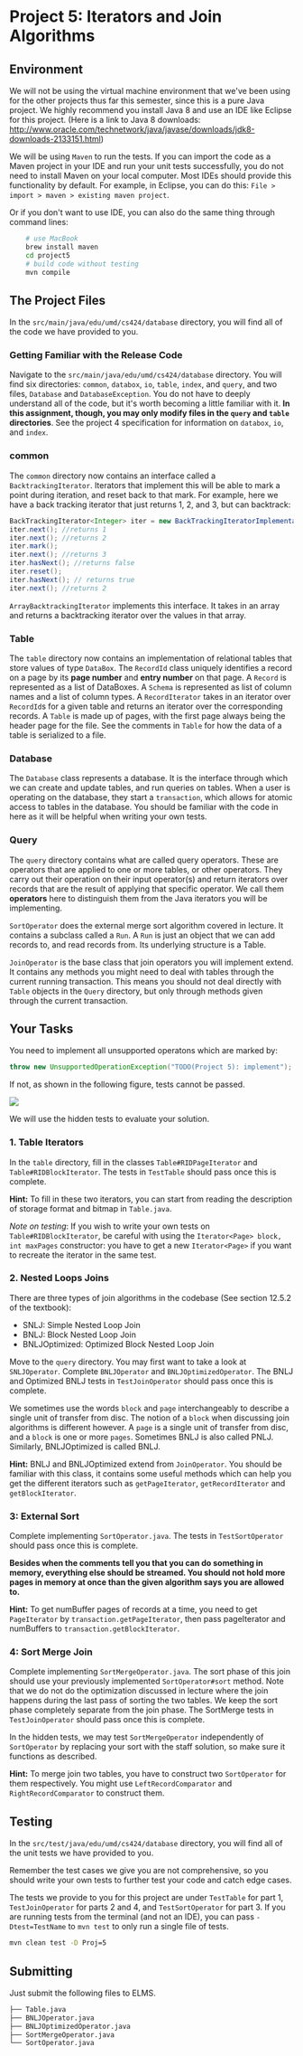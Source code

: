 # Project 5: Iterators and Join Algorithms

## Environment

We will not be using the virtual machine environment that we've been using for the other projects thus far this semester, since this is a pure Java project. We highly recommend you install Java 8 and use an IDE like Eclipse for this project. (Here is a link to Java 8 downloads: http://www.oracle.com/technetwork/java/javase/downloads/jdk8-downloads-2133151.html)

We will be using `Maven` to run the tests. If you can import the code as a Maven project in your IDE and run your unit tests successfully, you do not need to install Maven on your local computer. Most IDEs should provide this functionality by default. For example, in Eclipse, you can do this: `File > import > maven > existing maven project`.

Or if you don't want to use IDE, you can also do the same thing through command lines:

```bash
    # use MacBook
    brew install maven
    cd project5
    # build code without testing
    mvn compile
```

## The Project Files

In the `src/main/java/edu/umd/cs424/database` directory, you will find all of the
code we have provided to you.

### Getting Familiar with the Release Code

Navigate to the `src/main/java/edu/umd/cs424/database` directory. You
will find six directories: `common`, `databox`, `io`, `table`, `index`, and `query`, and two files, `Database` and `DatabaseException`.
You do not have to deeply understand all of the code, but it's worth becoming a little
familiar with it. **In this assignment, though, you may only modify files in
the `query` and `table` directories**. See the project 4 specification for information on `databox`, `io`, and `index`.

### common

The `common` directory now contains an interface called a `BacktrackingIterator`. Iterators that implement this will be able to mark a point during iteration, and reset back to that mark. For example, here we have a back tracking iterator that just returns 1, 2, and 3, but can backtrack:

```java
BackTrackingIterator<Integer> iter = new BackTrackingIteratorImplementation();
iter.next(); //returns 1
iter.next(); //returns 2
iter.mark();
iter.next(); //returns 3
iter.hasNext(); //returns false
iter.reset();
iter.hasNext(); // returns true
iter.next(); //returns 2
```

`ArrayBacktrackingIterator` implements this interface. It takes in an array and returns a backtracking iterator over the values in that array.

### Table

The `table` directory now contains an implementation of
relational tables that store values of type `DataBox`. The `RecordId` class uniquely identifies a record on a page by its **page number** and **entry number** on that page. A `Record` is represented as a list of DataBoxes. A `Schema` is represented as list of column names and a list of column types. A `RecordIterator` takes in an iterator over `RecordId`s for a given table and returns an iterator over the corresponding records. A `Table` is made up of pages, with the first page always being the header page for the file. See the comments in `Table` for how the data of a table is serialized to a file.

### Database

The `Database` class represents a database. It is the interface through which we can create and update tables, and run queries on tables. When a user is operating on the database, they start a `transaction`, which allows for atomic access to tables in the database. You should be familiar with the code in here as it will be helpful when writing your own tests.

### Query

The `query` directory contains what are called query operators. These are operators that are applied to one or more tables, or other operators. They carry out their operation on their input operator(s) and return iterators over records that are the result of applying that specific operator. We call them **operators** here to distinguish them from the Java iterators you will be implementing.

`SortOperator` does the external merge sort algorithm covered in lecture. It contains a subclass called a `Run`. A `Run` is just an object that we can add records to, and read records from. Its underlying structure is a Table.

`JoinOperator` is the base class that join operators you will implement extend. It contains any methods you might need to deal with tables through the current running transaction. This means you should not deal directly with `Table` objects in the `Query` directory, but only through methods given through the current transaction.


## Your Tasks

You need to implement all unsupported operatons which are marked by:

```java
throw new UnsupportedOperationException("TODO(Project 5): implement");
```

If not, as shown in the following figure, tests cannot be passed.

![](proj5-testoutput.jpeg)

We will use the hidden tests to evaluate your solution.

### 1. Table Iterators

In the `table` directory, fill in the classes `Table#RIDPageIterator` and `Table#RIDBlockIterator`. The tests in `TestTable` should pass once this is complete.

**Hint:** To fill in these two iterators, you can start from reading the description of storage format and bitmap in `Table.java`.

*Note on testing*: If you wish to write your own tests on `Table#RIDBlockIterator`, be careful with using the `Iterator<Page> block, int maxPages` constructor: you have to get a new `Iterator<Page>` if you want to recreate the iterator in the same test.

### 2. Nested Loops Joins

There are three types of join algorithms in the codebase (See section 12.5.2 of the textbook):

- SNLJ: Simple Nested Loop Join
- BNLJ: Block Nested Loop Join
- BNLJOptimized: Optimized Block Nested Loop Join

Move to the `query` directory. You may first want to take a look at `SNLJOperator`. Complete `BNLJOperator` and `BNLJOptimizedOperator`. The BNLJ and Optimized BNLJ tests in `TestJoinOperator` should pass once this is complete.

We sometimes use the words `block` and `page` interchangeably to describe a single unit of transfer from disc. 
The notion of a `block` when discussing join algorithms is different however. A `page` is a single unit of transfer from disc, and a  `block` is one or more `pages`.
Sometimes BNLJ is also called PNLJ. Similarly, BNLJOptimized is called BNLJ.

**Hint:** BNLJ and BNLJOptimized extend from `JoinOperator`. You should be familiar with this class, it contains some useful methods  which can help you get the different iterators such as `getPageIterator`, `getRecordIterator` and `getBlockIterator`.


### 3: External Sort

Complete implementing `SortOperator.java`. The tests in `TestSortOperator` should pass once this is complete.

**Besides when the comments tell you that you can do something in memory, everything else should be streamed. You should not hold more pages in memory at once than the given algorithm says you are allowed to.**

**Hint:** To get numBuffer pages of records at a time, you need to get `PageIterator` by `transaction.getPageIterator`, then pass pageIterator and numBuffers to `transaction.getBlockIterator`.

### 4: Sort Merge Join

Complete implementing `SortMergeOperator.java`. The sort phase of this join should use your previously implemented `SortOperator#sort` method. Note that we do not do the optimization discussed in lecture where the join happens during the last pass of sorting the two tables. We keep the sort phase completely separate from the join phase. The SortMerge tests in `TestJoinOperator` should pass once this is complete.

In the hidden tests, we may test `SortMergeOperator` independently of `SortOperator` by replacing your sort with the staff solution, so make sure it functions as described.

**Hint:** To merge join two tables, you have to construct two `SortOperator` for them respectively. You might use `LeftRecordComparator` and `RightRecordComparator` to construct them.


## Testing

In the `src/test/java/edu/umd/cs424/database` directory, you will find all of the
unit tests we have provided to you.

Remember the test cases we give you are not comprehensive, so you should write your own tests to further test your code and catch edge cases.

The tests we provide to you for this project are under `TestTable` for part 1, `TestJoinOperator` for parts 2 and 4, and `TestSortOperator` for part 3. If you are running tests from the terminal (and not an IDE), you can pass `-Dtest=TestName` to `mvn test` to only run a single file of tests.

```bash
mvn clean test -D Proj=5
```

## Submitting

Just submit the following files to ELMS.

```bash
├── Table.java
├── BNLJOperator.java
├── BNLJOptimizedOperator.java
├── SortMergeOperator.java
└── SortOperator.java
```